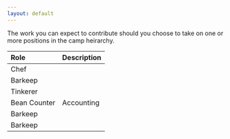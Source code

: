 ```yaml
---
layout: default
---
```


The work you can expect to contribute should you choose to take on one or more positions in the camp heirarchy.

| Role        | Description          |
|:-------------|:------------------|
| Chef | |
| Barkeep| |
| Tinkerer| |
| Bean Counter| Accounting|
| Barkeep| |
| Barkeep| |
